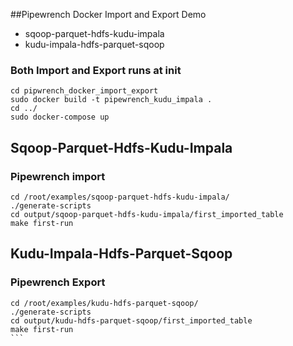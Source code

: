 ##Pipewrench Docker Import and Export Demo
- sqoop-parquet-hdfs-kudu-impala
- kudu-impala-hdfs-parquet-sqoop

### Both Import and Export runs at init
````
cd pipwrench_docker_import_export
sudo docker build -t pipewrench_kudu_impala .
cd ../
sudo docker-compose up
````


## Sqoop-Parquet-Hdfs-Kudu-Impala
### Pipewrench import 
````
cd /root/examples/sqoop-parquet-hdfs-kudu-impala/
./generate-scripts
cd output/sqoop-parquet-hdfs-kudu-impala/first_imported_table
make first-run
````
## Kudu-Impala-Hdfs-Parquet-Sqoop
### Pipewrench Export

````
cd /root/examples/kudu-hdfs-parquet-sqoop/
./generate-scripts
cd output/kudu-hdfs-parquet-sqoop/first_imported_table
make first-run
```